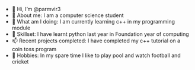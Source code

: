 - 👋 Hi, I’m @parmvir3
- 👀 About me: I am a computer science student 
- 🌱 What am I doing: I am currently learning c++ in my programming module 
- 💞️ Skillset: I have learnt python last year in Foundation year of computing
- 📫 Recent projects completed: I have completed my c++ tutorial on a coin toss program  
- 🌱 Hobbies: In my spare time I like to play pool and watch football and cricket 
